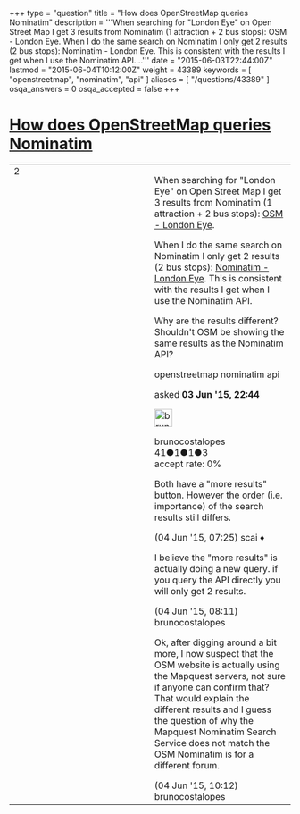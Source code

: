 +++
type = "question"
title = "How does OpenStreetMap queries Nominatim"
description = '''When searching for &quot;London Eye&quot; on Open Street Map I get 3 results from Nominatim (1 attraction + 2 bus stops): OSM - London Eye. When I do the same search on Nominatim I only get 2 results (2 bus stops): Nominatim - London Eye. This is consistent with the results I get when I use the Nominatim API....'''
date = "2015-06-03T22:44:00Z"
lastmod = "2015-06-04T10:12:00Z"
weight = 43389
keywords = [ "openstreetmap", "nominatim", "api" ]
aliases = [ "/questions/43389" ]
osqa_answers = 0
osqa_accepted = false
+++

<div class="headNormal">

# [How does OpenStreetMap queries Nominatim](/questions/43389/how-does-openstreetmap-queries-nominatim)

</div>

<div id="main-body">

<div id="askform">

<table id="question-table" style="width:100%;">
<colgroup>
<col style="width: 50%" />
<col style="width: 50%" />
</colgroup>
<tbody>
<tr>
<td style="width: 30px; vertical-align: top"><div class="vote-buttons">
<span id="post-43389-upvote" class="ajax-command post-vote up" rel="nofollow" title="I like this post (click again to cancel)"> </span>
<div id="post-43389-score" class="post-score" title="current number of votes">
2
</div>
<span id="post-43389-downvote" class="ajax-command post-vote down" rel="nofollow" title="I dont like this post (click again to cancel)"> </span> <span id="favorite-mark" class="ajax-command favorite-mark" rel="nofollow" title="mark/unmark this question as favorite (click again to cancel)"> </span>
<div id="favorite-count" class="favorite-count">
&#10;</div>
</div></td>
<td><div id="item-right">
<div class="question-body">
<p>When searching for "London Eye" on Open Street Map I get 3 results from Nominatim (1 attraction + 2 bus stops): <a href="https://www.openstreetmap.org/search?query=london%20eye&amp;xhr=1">OSM - London Eye</a>.</p>
<p>When I do the same search on Nominatim I only get 2 results (2 bus stops): <a href="http://nominatim.openstreetmap.org/search.php?q=London+Eye&amp;viewbox=-101.78%2C54.06%2C101.78%2C-54.06">Nominatim - London Eye</a>. This is consistent with the results I get when I use the Nominatim API.</p>
<p>Why are the results different? Shouldn't OSM be showing the same results as the Nominatim API?</p>
</div>
<div id="question-tags" class="tags-container tags">
<span class="post-tag tag-link-openstreetmap" rel="tag" title="see questions tagged &#39;openstreetmap&#39;">openstreetmap</span> <span class="post-tag tag-link-nominatim" rel="tag" title="see questions tagged &#39;nominatim&#39;">nominatim</span> <span class="post-tag tag-link-api" rel="tag" title="see questions tagged &#39;api&#39;">api</span>
</div>
<div id="question-controls" class="post-controls">
&#10;</div>
<div class="post-update-info-container">
<div class="post-update-info post-update-info-user">
<p>asked <strong>03 Jun '15, 22:44</strong></p>
<img src="https://secure.gravatar.com/avatar/b5ce394e21b680a20fa8747c026d2482?s=32&amp;d=identicon&amp;r=g" class="gravatar" width="32" height="32" alt="brunocostalopes&#39;s gravatar image" />
<p><span>brunocostalopes</span><br />
<span class="score" title="41 reputation points">41</span><span title="1 badges"><span class="badge1">●</span><span class="badgecount">1</span></span><span title="1 badges"><span class="silver">●</span><span class="badgecount">1</span></span><span title="3 badges"><span class="bronze">●</span><span class="badgecount">3</span></span><br />
<span class="accept_rate" title="Rate of the user&#39;s accepted answers">accept rate:</span> <span title="brunocostalopes has no accepted answers">0%</span></p>
</div>
</div>
<div id="comments-container-43389" class="comments-container">
<span id="43394"></span>
<div id="comment-43394" class="comment">
<div id="post-43394-score" class="comment-score">
&#10;</div>
<div class="comment-text">
<p>Both have a "more results" button. However the order (i.e. importance) of the search results still differs.</p>
</div>
<div id="comment-43394-info" class="comment-info">
<span class="comment-age">(04 Jun '15, 07:25)</span> <span class="comment-user userinfo">scai ♦</span>
</div>
</div>
<span id="43396"></span>
<div id="comment-43396" class="comment">
<div id="post-43396-score" class="comment-score">
&#10;</div>
<div class="comment-text">
<p>I believe the "more results" is actually doing a new query. if you query the API directly you will only get 2 results.</p>
</div>
<div id="comment-43396-info" class="comment-info">
<span class="comment-age">(04 Jun '15, 08:11)</span> <span class="comment-user userinfo">brunocostalopes</span>
</div>
</div>
<span id="43397"></span>
<div id="comment-43397" class="comment">
<div id="post-43397-score" class="comment-score">
&#10;</div>
<div class="comment-text">
<p>Ok, after digging around a bit more, I now suspect that the OSM website is actually using the Mapquest servers, not sure if anyone can confirm that? That would explain the different results and I guess the question of why the Mapquest Nominatim Search Service does not match the OSM Nominatim is for a different forum.</p>
</div>
<div id="comment-43397-info" class="comment-info">
<span class="comment-age">(04 Jun '15, 10:12)</span> <span class="comment-user userinfo">brunocostalopes</span>
</div>
</div>
</div>
<div id="comment-tools-43389" class="comment-tools">
&#10;</div>
<div class="clear">
&#10;</div>
<div id="comment-43389-form-container" class="comment-form-container">
&#10;</div>
<div class="clear">
&#10;</div>
</div></td>
</tr>
</tbody>
</table>

</div>

</div>

